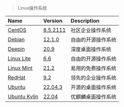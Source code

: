 > Linux操作系统

| Name           | Version                    | Description        |
| :------------- | :------------------------- | :----------------- |
| [CentOS]       | [8.5.2111][CentOS-Down]    | 社区企业操作系统   |
| [Debian]       | [12.1.0][Debian-Down]      | 自由的开源操作系统 |
| [Deepin]       | [20.9][Deepin-Down]        | 深度桌面操作系统   |
| [Linux Lite]   | [6.6][Linux Lite-Down]     | 自由的开源操作系统 |
| [Linux Mint]   | [21.2][Linux Mint-Down]    | 易用的免费操作系统 |
| [RedHat]       | [9.2][RedHat-Down]         | 领先的企业操作系统 |
| [Ubuntu]       | [22.04.3][Ubuntu-Down]     | 开源的桌面操作系统 |
| [Ubuntu Kylin] | [22.04][Ubuntu Kylin-Down] | 优麒麟桌面操作系统 |

[CentOS]: https://www.centos.org/ '跳转主页'
[CentOS-Down]: https://www.centos.org/download/ '跳转下载页'
[Debian]: https://www.debian.org/ '跳转主页'
[Debian-Down]: https://www.debian.org/download '跳转下载页'
[Deepin]: https://www.deepin.org/index/zh '跳转主页'
[Deepin-Down]: https://www.deepin.org/zh/download/ '跳转下载页'
[Linux Lite]: https://www.linuxliteos.com/ '跳转主页'
[Linux Lite-Down]: https://www.linuxliteos.com/download.php '跳转下载页'
[Linux Mint]: https://www.linuxmint.com/ '跳转主页'
[Linux Mint-Down]: https://www.linuxmint.com/download.php '跳转下载页'
[RedHat]: https://www.redhat.com/zh '跳转主页'
[RedHat-Down]: https://www.redhat.com/zh/technologies/linux-platforms/enterprise-linux '跳转下载页'
[Ubuntu]: https://cn.ubuntu.com/ '跳转主页'
[Ubuntu-Down]: https://cn.ubuntu.com/download/desktop '跳转下载页'
[Ubuntu Kylin]: https://www.ubuntukylin.com/ '跳转主页'
[Ubuntu Kylin-Down]: https://www.ubuntukylin.com/downloads/ '跳转下载页'
